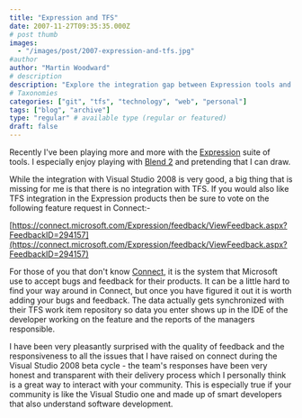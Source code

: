 ```yaml
---
title: "Expression and TFS"
date: 2007-11-27T09:35:35.000Z
# post thumb
images:
  - "/images/post/2007-expression-and-tfs.jpg"
#author
author: "Martin Woodward"
# description
description: "Explore the integration gap between Expression tools and TFS, and learn how to provide feedback to Microsoft for improvements."
# Taxonomies
categories: ["git", "tfs", "technology", "web", "personal"]
tags: ["blog", "archive"]
type: "regular" # available type (regular or featured)
draft: false
---
```

Recently I've been playing more and more with the [Expression](http://www.microsoft.com/expression/) suite of tools.  I especially enjoy playing with [Blend 2](http://www.microsoft.com/expression/products/features.aspx?key=blend2preview) and pretending that I can draw. 

While the integration with Visual Studio 2008 is very good, a big thing that is missing for me is that there is no integration with TFS.  If you would also like TFS integration in the Expression products then be sure to vote on the following feature request in Connect:- 

[https://connect.microsoft.com/Expression/feedback/ViewFeedback.aspx?FeedbackID=294157](https://connect.microsoft.com/Expression/feedback/ViewFeedback.aspx?FeedbackID=294157) 

For those of you that don't know [Connect](http://connect.microsoft.com/), it is the system that Microsoft use to accept bugs and feedback for their products.  It can be a little hard to find your way around in Connect, but once you have figured it out it is worth adding your bugs and feedback.  The data actually gets synchronized with their TFS work item repository so data you enter shows up in the IDE of the developer working on the feature and the reports of the managers responsible. 

I have been very pleasantly surprised with the quality of feedback and the responsiveness to all the issues that I have raised on connect during the Visual Studio 2008 beta cycle - the team's responses have been very honest and transparent with their delivery process which I personally think is a great way to interact with your community.  This is especially true if your community is like the Visual Studio one and made up of smart developers that also understand software development.